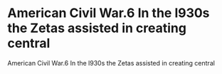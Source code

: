 # American Civil War.6 In the l930s the Zetas assisted in creating central

American Civil War.6 In the l930s the Zetas assisted in creating central